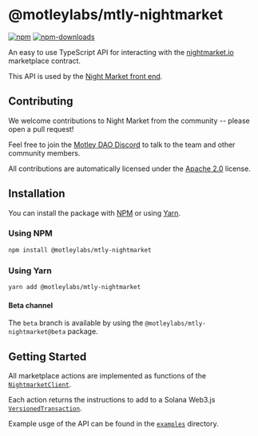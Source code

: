 # @motleylabs/mtly-nightmarket

[![npm][npm-image]][npm-url]
[![npm-downloads][npm-downloads-image]][npm-url]

[npm-downloads-image]: https://img.shields.io/npm/dm/@motleylabs/mtly-nightmarket.svg?style=flat
[npm-image]: https://img.shields.io/npm/v/@motleylabs/mtly-nightmarket.svg?style=flat
[npm-url]: https://www.npmjs.com/package/@motleylabs/mtly-nightmarket

An easy to use TypeScript API for interacting with the [nightmarket.io](https://nightmarket.io) marketplace contract.

This API is used by the [Night Market front end](https://github.com/motleylabs/nightmarket-oss).

## Contributing

We welcome contributions to Night Market from the community -- please open a pull request!

Feel free to join the [Motley DAO Discord](https://discord.gg/motleydao) to talk to the team and other community members.

All contributions are automatically licensed under the [Apache 2.0](LICENSE) license.

## Installation

You can install the package with [NPM](https://www.npmjs.com/package/@motleylabs/mtly-nightmarket) or using [Yarn](https://yarnpkg.com/package/@motleylabs/mtly-nightmarket).

### Using NPM

```bash
npm install @motleylabs/mtly-nightmarket
```

### Using Yarn

```bash
yarn add @motleylabs/mtly-nightmarket
```

#### Beta channel

The `beta` branch is available by using the `@motleylabs/mtly-nightmarket@beta` package.

## Getting Started

All marketplace actions are implemented as functions of the [`NightmarketClient`](https://motleylabs.github.io/mtly-nightmarket/classes/NightmarketClient.html). 

Each action returns the instructions to add to a Solana Web3.js [`VersionedTransaction`](https://solana-labs.github.io/solana-web3.js/classes/VersionedTransaction.html).

Example usge of the API can be found in the [`examples`](examples/) directory.

